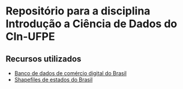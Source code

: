 # Repositório para a disciplina Introdução a Ciência de Dados do CIn-UFPE


## Recursos utilizados
- [Banco de dados de comércio digital do Brasil](https://www.kaggle.com/olistbr/brazilian-ecommerce)
- [Shapefiles de estados do Brasil](https://www.kaggle.com/rodsaldanha/brazilianstatesshapefiles)
